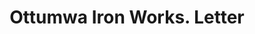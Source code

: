 ---
doi: 10.7916/D8087HHC
date_other: '1890'
date_other_textual: 1890-1899
form: correspondence
genre:
- Letters (correspondence)
name:
- Ottumwa Iron Works
- Johnston Ruffler Co.
object_in_context_url: https://biggert.cul.columbia.edu/items/view/ave_biggert_01755
subject_hierarchical_geographic:
- Ottumwa, Iowa, United States
subject_name:
- Ottumwa Iron Works
- Johnston Ruffler Co.
title: Ottumwa Iron Works. Letter
sort_title: Ottumwa Iron Works. Letter
call_number: ave_biggert_01755
coordinates:
- 41.01305555555555,-92.41472222222222
pid: ave_biggert_01755
identifiers: ave_biggert_01755
thumbnail: https://derivativo-3.library.columbia.edu/iiif/2/ldpd:490845/full/!256,256/0/native.jpg
permalink: "/biggert/ave_biggert_01755/"
layout: iiif-image-page
---